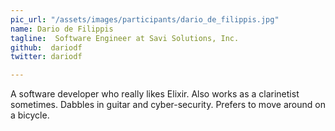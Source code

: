 ```yaml
---
pic_url: "/assets/images/participants/dario_de_filippis.jpg"
name: Dario de Filippis
tagline:  Software Engineer at Savi Solutions, Inc.
github:  dariodf
twitter: dariodf

---
```


A software developer who really likes Elixir. Also works as a clarinetist sometimes. Dabbles in guitar and cyber-security. Prefers to move around on a bicycle.

